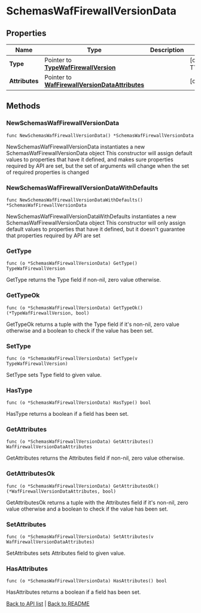 # SchemasWafFirewallVersionData

## Properties

Name | Type | Description | Notes
------------ | ------------- | ------------- | -------------
**Type** | Pointer to [**TypeWafFirewallVersion**](TypeWafFirewallVersion.md) |  | [optional] [default to TYPEWAFFIREWALLVERSION_WAF_FIREWALL_VERSION]
**Attributes** | Pointer to [**WafFirewallVersionDataAttributes**](WafFirewallVersionDataAttributes.md) |  | [optional] 

## Methods

### NewSchemasWafFirewallVersionData

`func NewSchemasWafFirewallVersionData() *SchemasWafFirewallVersionData`

NewSchemasWafFirewallVersionData instantiates a new SchemasWafFirewallVersionData object
This constructor will assign default values to properties that have it defined,
and makes sure properties required by API are set, but the set of arguments
will change when the set of required properties is changed

### NewSchemasWafFirewallVersionDataWithDefaults

`func NewSchemasWafFirewallVersionDataWithDefaults() *SchemasWafFirewallVersionData`

NewSchemasWafFirewallVersionDataWithDefaults instantiates a new SchemasWafFirewallVersionData object
This constructor will only assign default values to properties that have it defined,
but it doesn't guarantee that properties required by API are set

### GetType

`func (o *SchemasWafFirewallVersionData) GetType() TypeWafFirewallVersion`

GetType returns the Type field if non-nil, zero value otherwise.

### GetTypeOk

`func (o *SchemasWafFirewallVersionData) GetTypeOk() (*TypeWafFirewallVersion, bool)`

GetTypeOk returns a tuple with the Type field if it's non-nil, zero value otherwise
and a boolean to check if the value has been set.

### SetType

`func (o *SchemasWafFirewallVersionData) SetType(v TypeWafFirewallVersion)`

SetType sets Type field to given value.

### HasType

`func (o *SchemasWafFirewallVersionData) HasType() bool`

HasType returns a boolean if a field has been set.

### GetAttributes

`func (o *SchemasWafFirewallVersionData) GetAttributes() WafFirewallVersionDataAttributes`

GetAttributes returns the Attributes field if non-nil, zero value otherwise.

### GetAttributesOk

`func (o *SchemasWafFirewallVersionData) GetAttributesOk() (*WafFirewallVersionDataAttributes, bool)`

GetAttributesOk returns a tuple with the Attributes field if it's non-nil, zero value otherwise
and a boolean to check if the value has been set.

### SetAttributes

`func (o *SchemasWafFirewallVersionData) SetAttributes(v WafFirewallVersionDataAttributes)`

SetAttributes sets Attributes field to given value.

### HasAttributes

`func (o *SchemasWafFirewallVersionData) HasAttributes() bool`

HasAttributes returns a boolean if a field has been set.


[Back to API list](../README.md#documentation-for-api-endpoints) | [Back to README](../README.md)
